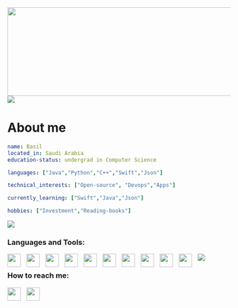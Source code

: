 


  <img src="https://media.giphy.com/media/tIHktzgRi8yjIplFVI/giphy.gif" width="1000" height="200" />





<img src="https://user-images.githubusercontent.com/73097560/115834477-dbab4500-a447-11eb-908a-139a6edaec5c.gif">



# About me
```yaml
name: Basil
located_in: Saudi Arabia
education-status: undergrad in Computer Science

languages: ["Java","Python","C++","Swift","Json"]

technical_interests: ["Open-source", "Devops","Apps"]

currently_learning: ["Swift","Java","Json"]

hobbies: ["Investment","Reading-books"]
```


<img src="https://user-images.githubusercontent.com/73097560/115834477-dbab4500-a447-11eb-908a-139a6edaec5c.gif">






<h3>Languages and Tools:</h3> 
<img align="left"  width="30px" style="padding-right:10px;" src="https://cdn.jsdelivr.net/gh/devicons/devicon/icons/java/java-original.svg"/>
<img align="left"  width="30px" style="padding-right:10px;" src="https://img.icons8.com/officel/40/000000/mac-os.png"/>
<img align="left"  width="30px" style="padding-right:10px;" src="https://img.icons8.com/fluency/40/000000/visual-studio-code-2019.png"/>
<img align="left"  width="30px" style="padding-right:10px;" src="https://img.icons8.com/color/40/000000/xcode.png"/>
<img align="left"  width="30px" style="padding-right:10px;" src="https://img.icons8.com/color/40/000000/stackoverflow.png"/>
<img align="left"  width="30px" style="padding-right:10px;" src="https://img.icons8.com/color/40/000000/java-coffee-cup-logo--v1.png"/>
<img align="left"  width="30px" style="padding-right:10px;" src="https://img.icons8.com/color/40/000000/c-plus-plus-logo.png"/>
<img align="left"  width="30px" style="padding-right:10px;" src="https://img.icons8.com/color/40/000000/markdown.png"/>
<img align="left"  width="30px" style="padding-right:10px;" src="https://img.icons8.com/color/45/undefined/swift.png"/>
<img align="left"  width="30px" style="padding-right:10px;" src="https://img.icons8.com/color/40/undefined/json--v1.png"/>








<img src="https://user-images.githubusercontent.com/73097560/115834477-dbab4500-a447-11eb-908a-139a6edaec5c.gif">






<h3>How to reach me: </h3>

 [<img align="left"  width="30px" style="padding-right:10px;" src="https://img.icons8.com/fluency/35/000000/email-open.png"/>](mailto:basilbenaziz@gmail.com)
 [<img align="left"  width="30px" style="padding-right:10px;" src="https://cdn.jsdelivr.net/gh/devicons/devicon/icons/twitter/twitter-original.svg"/>](url:[basilbenaziz@gmail.com](https://twitter.com/BasilBenAziz))
 
 

          

